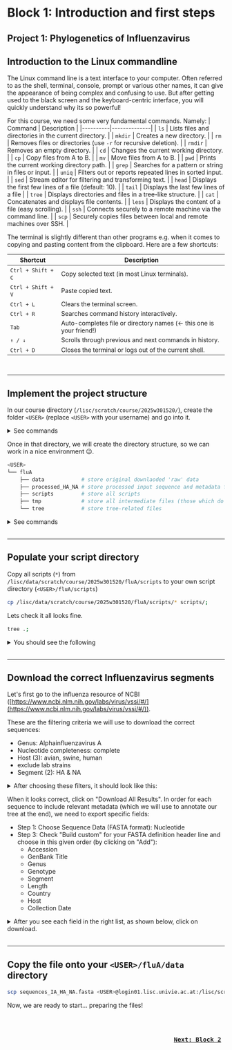 # Block 1: Introduction and first steps
## Project 1: Phylogenetics of Influenzavirus

## Introduction to the Linux commandline
The Linux command line is a text interface to your computer. Often referred to as the shell, terminal, console, prompt or various other names, it can give the appearance of being complex and confusing to use. But after getting used to the black screen and the keyboard-centric interface, you will quickly understand why its so powerful!

For this course, we need some very fundamental commands. Namely:
| Command | Description |
|----------|--------------|
| `ls` | Lists files and directories in the current directory. |
| `mkdir` | Creates a new directory. |
| `rm` | Removes files or directories (use `-r` for recursive deletion). |
| `rmdir` | Removes an empty directory. |
| `cd` | Changes the current working directory. |
| `cp` | Copy files from A to B. |
| `mv` | Move files from A to B. |
| `pwd` | Prints the current working directory path. |
| `grep` | Searches for a pattern or string in files or input. |
| `uniq` | Filters out or reports repeated lines in sorted input. |
| `sed` | Stream editor for filtering and transforming text. |
| `head` | Displays the first few lines of a file (default: 10). |
| `tail` | Displays the last few lines of a file |
| `tree` | Displays directories and files in a tree-like structure. |
| `cat` | Concatenates and displays file contents. |
| `less` | Displays the content of a file (easy scrolling). |
| `ssh` | Connects securely to a remote machine via the command line. |
| `scp` | Securely copies files between local and remote machines over SSH. |

The terminal is slightly different than other programs e.g. when it comes to copying and pasting content from the clipboard. Here are a few shortcuts:

| Shortcut | Description |
|-----------|--------------|
| `Ctrl + Shift + C` | Copy selected text (in most Linux terminals). |
| `Ctrl + Shift + V` | Paste copied text. |
| `Ctrl + L` | Clears the terminal screen. |
| `Ctrl + R` | Searches command history interactively. |
| `Tab` | Auto-completes file or directory names (<- this one is your friend!) |
| `↑ / ↓` | Scrolls through previous and next commands in history. |
| `Ctrl + D` | Closes the terminal or logs out of the current shell. |
</br>

---
## Implement the project structure
In our course directory (`/lisc/scratch/course/2025w301520/`), create the folder `<USER>` (replace `<USER>` with your username) and go into it.

<details>

<summary>See commands</summary>

```bash
cd /lisc/scratch/course/2025w301520/;
mkdir <USER>;
cd  <USER>;
```

</details>


Once in that directory, we will create the directory structure, so we can work in a nice environment 😉.
```bash
<USER>
└── fluA
    ├── data            # store original downlaoded 'raw' data
    ├── processed_HA_NA # store processed input sequence and metadata files
    ├── scripts         # store all scripts
    ├── tmp             # store all intermediate files (those which do not get used by downstream software)
    └── tree            # store tree-related files
```

<details>

<summary>See commands</summary>

```bash
# Make <USER>/fluA directory and change to it
mkdir fluA;
cd fluA;

# Make directories inside of ~/2025w301520/fluA
mkdir data;
mkdir processed_HA_NA;
mkdir scripts;
mkdir tmp;
mkdir tree;

# Visualise your directory structure
tree .;
```

</details>
</br>

---
## Populate your script directory
Copy all scripts (`*`) from `/lisc/data/scratch/course/2025w301520/fluA/scripts` to your own script directory (`<USER>/fluA/scripts`)

```bash
cp /lisc/data/scratch/course/2025w301520/fluA/scripts/* scripts/;
```

Lets check it all looks fine.
```bash
tree .;
```

<details>

<summary>You should see the following</summary>

![](./images/fluA_dirStruct_scripts.png)

</details>
</br>

---
## Download the correct Influenzavirus segments
Let's first go to the influenza resource of NCBI ([https://www.ncbi.nlm.nih.gov/labs/virus/vssi/#/](https://www.ncbi.nlm.nih.gov/labs/virus/vssi/#/)).

These are the filtering criteria we will use to download the correct sequences:
- Genus: Alphainfluenzavirus A
- Nucleotide completeness: complete
- Host (3): avian, swine, human
- exclude lab strains
- Segment (2): HA & NA

<details> 
<summary>After choosing these filters, it should look like this:</summary>

![](./images/Screenshot_NCBIVirus_filtering.png)
    
</details>
    
When it looks correct, click on "Download All Results". In order for each sequence to include relevant metadata (which we will use to annotate our tree at the end), we need to export specific fields:
- Step 1: Choose Sequence Data (FASTA format): Nucleotide
- Step 3: Check "Build custom" for your FASTA definition header line and choose in this given order (by clicking on "Add"):
    - Accession
    - GenBank Title
    - Genus
    - Genotype
    - Segment
    - Length
    - Country
    - Host
    - Collection Date
 
<details>
<summary>After you see each field in the right list, as shown below, click on download.</summary>
    
![](./images/Screenshot_NCBIVirus_downloading.png)

</details>

</br>

---
## Copy the file onto your `<USER>/fluA/data` directory
```bash
scp sequences_IA_HA_NA.fasta <USER>@login01.lisc.univie.ac.at:/lisc/scratch/course/2025w301520/<USER>/fluA/data;
```

Now, we are ready to start... preparing the files!

</br>

<p align="right">
    <kbd> <br> <a href="./Block_2.md"><b><large>Next: Block 2</large></b></a> <br> </kbd>
</p>

